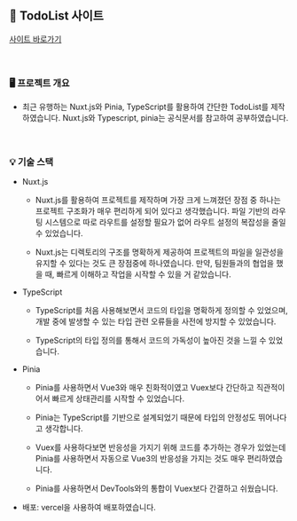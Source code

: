 ## 🦈 TodoList 사이트
<a href="https://todo-list-nuxt-ts.vercel.app/">사이트 바로가기</a>
<br><br><br>
### 🖥️ 프로젝트 개요
- 최근 유행하는 Nuxt.js와 Pinia, TypeScript를 활용하여 간단한 TodoList를 제작하였습니다. Nuxt.js와 Typescript, pinia는 공식문서를 참고하여 공부하였습니다. 
<br><br><br>

### 💡 기술 스택
- Nuxt.js
  - Nuxt.js를 활용하여 프로젝트를 제작하며 가장 크게 느껴졌던 장점 중 하나는 프로젝트 구조화가 매우 편리하게 되어 있다고 생각했습니다. 파일 기반의 라우팅 시스템으로 따로 라우트를 설정할 필요가 없어 라우트 설정의 복잡성을 줄일 수 있었습니다.
 
  - Nuxt.js는 디렉토리의 구조를 명확하게 제공하여 프로젝트의 파일을 일관성을 유지할 수 있다는 것도 큰 장점중에 하나였습니다. 만약, 팀원들과의 협업을 했을 때, 빠르게 이해하고 작업을 시작할 수 있을 거 같았습니다.
 
- TypeScript
  - TypeScript를 처음 사용해보면서 코드의 타입을 명확하게 정의할 수 있었으며, 개발 중에 발생할 수 있는 타입 관련 오류들을 사전에 방지할 수 있었습니다.
 
  - TypeScript의 타입 정의를 통해서 코드의 가독성이 높아진 것을 느낄 수 있었습니다.
 
- Pinia
  - Pinia를 사용하면서 Vue3와 매우 친화적이였고 Vuex보다 간단하고 직관적이어서 빠르게 상태관리를 시작할 수 있었습니다.
 
  - Pinia는 TypeScript를 기반으로 설계되었기 때문에 타입의 안정성도 뛰어나다고 생각합니다.
 
  - Vuex를 사용하다보면 반응성을 가지기 위해 코드를 추가하는 경우가 있었는데 Pinia를 사용하면서 자동으로 Vue3의 반응성을 가지는 것도 매우 편리하였습니다.
 
  - Pinia를 사용하면서 DevTools와의 통합이 Vuex보다 간결하고 쉬웠습니다.
 
- 배포: vercel을 사용하여 배포하였습니다.
<br><br><br>
  
